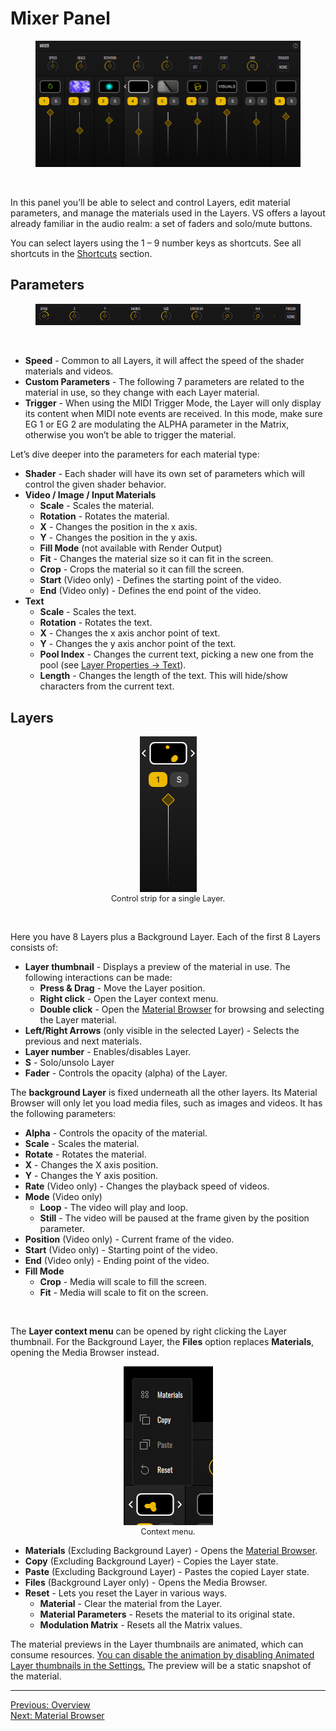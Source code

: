 # Mixer Panel

<div style="text-align: center;">
<figure style="text-align: center;">
  <img src="/vs/vs2/images/main-panel-mixer.png" alt="Mixer Panel" style="padding: 0px" />
  <figcaption></figcaption>
</figure>
</div>
<br>

In this panel you’ll be able to select and control Layers, edit material parameters, and manage the materials used in the Layers. VS offers a layout already familiar in the audio realm: a set of faders and solo/mute buttons.

You can select layers using the 1 – 9 number keys as shortcuts. See all shortcuts in the [Shortcuts](shortcuts) section.

## Parameters

<div style="text-align: center;">
<figure style="text-align: center;">
  <img src="/vs/vs2/images/panel-mixer-parameters.png" alt="Mixer Panel" style="padding: 0px" />
  <figcaption></figcaption>
</figure>
</div>
<br>

- **Speed** - Common to all Layers, it will affect the speed of the shader materials and videos.
- **Custom Parameters** - The following 7 parameters are related to the material in use, so they change with each Layer material.
- **Trigger** - When using the MIDI Trigger Mode, the Layer will only display its content when MIDI note events are received. In this mode, make sure EG 1 or EG 2 are modulating the ALPHA parameter in the Matrix, otherwise you won’t be able to trigger the material.

Let’s dive deeper into the parameters for each material type:

- **Shader** - Each shader will have its own set of parameters which will control the given shader behavior.
- **Video / Image / Input Materials**
  - **Scale** - Scales the material.
  - **Rotation** - Rotates the material.
  - **X** - Changes the position in the x axis.
  - **Y** - Changes the position in the y axis.
  - **Fill Mode** (not available with Render Output)
  - **Fit** - Changes the material size so it can fit in the screen.
  - **Crop** - Crops the material so it can fill the screen.
  - **Start** (Video only) - Defines the starting point of the video.
  - **End** (Video only) - Defines the end point of the video.
- **Text**
  - **Scale** - Scales the text.
  - **Rotation** - Rotates the text.
  - **X** - Changes the x axis anchor point of text.
  - **Y** - Changes the y axis anchor point of the text.
  - **Pool Index** - Changes the current text, picking a new one from the pool (see [Layer Properties → Text](layer-properties#text)).
  - **Length** - Changes the length of the text. This will hide/show characters from the current text.

## Layers

<div style="text-align: center;">
<figure style="text-align: center;">
  <img src="/vs/vs2/images/panel-mixer-layer-strip.png" alt="Mixer Panel" style="padding: 0px" />
  <figcaption style="font-size: 0.9em;">Control strip for a single Layer.</figcaption>
</figure>
</div>
<br>

Here you have 8 Layers plus a Background Layer. Each of the first 8 Layers consists of:

- **Layer thumbnail** - Displays a preview of the material in use. The following interactions can be made:
  - **Press & Drag** - Move the Layer position.
  - **Right click** - Open the Layer context menu.
  - **Double click** - Open the [Material Browser](material-browser) for browsing and selecting the Layer material.
- **Left/Right Arrows** (only visible in the selected Layer) - Selects the previous and next materials.
- **Layer number** - Enables/disables Layer.
- **S** - Solo/unsolo Layer
- **Fader** - Controls the opacity (alpha) of the Layer.

The **background Layer** is fixed underneath all the other layers. Its Material Browser will only let you load media files, such as images and videos. It has the following parameters:

- **Alpha** - Controls the opacity of the material.
- **Scale** - Scales the material.
- **Rotate** - Rotates the material.
- **X** - Changes the X axis position.
- **Y** - Changes the Y axis position.
- **Rate** (Video only) - Changes the playback speed of videos.
- **Mode** (Video only)
  - **Loop** - The video will play and loop.
  - **Still** - The video will be paused at the frame given by the position parameter.
- **Position** (Video only) - Current frame of the video.
- **Start** (Video only) - Starting point of the video.
- **End** (Video only) - Ending point of the video.
- **Fill Mode**
  - **Crop** - Media will scale to fill the screen.
  - **Fit** - Media will scale to fit on the screen.

<br>

The **Layer context menu** can be opened by right clicking the Layer thumbnail. For the Background Layer, the **Files** option replaces **Materials**, opening the Media Browser instead.

<div style="text-align: center;">
<figure style="text-align: center;">
  <img src="/vs/vs2/images/panel-mixer-context-menu.png" alt="Layer Context Menu" style="padding: 0px" />
  <figcaption style="font-size: 0.9em;">Context menu.</figcaption>
</figure>
</div>

- **Materials** (Excluding Background Layer) - Opens the [Material Browser](material-browser).
- **Copy** (Excluding Background Layer) - Copies the Layer state.
- **Paste** (Excluding Background Layer) - Pastes the copied Layer state.
- **Files** (Background Layer only) - Opens the Media Browser.
- **Reset** - Lets you reset the Layer in various ways.
  - **Material** - Clear the material from the Layer.
  - **Material Parameters** - Resets the material to its original state.
  - **Modulation Matrix** - Resets all the Matrix values.

The material previews in the Layer thumbnails are animated, which can consume resources. [You can disable the animation by disabling Animated Layer thumbnails in the Settings.](settings) The preview will be a static snapshot of the material.

---

[Previous: Overview](overview)<br>
[Next: Material Browser](material-browser)
